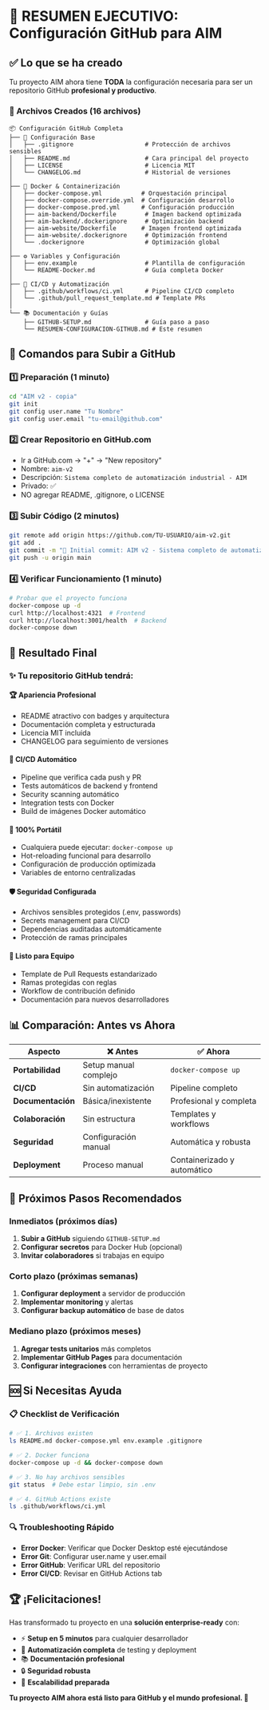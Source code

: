 # 🎯 RESUMEN EJECUTIVO: Configuración GitHub para AIM

## ✅ Lo que se ha creado

Tu proyecto AIM ahora tiene **TODA** la configuración necesaria para ser un repositorio GitHub **profesional y productivo**.

### 📁 Archivos Creados (16 archivos)

```
📦 Configuración GitHub Completa
├── 🔧 Configuración Base
│   ├── .gitignore                    # Protección de archivos sensibles
│   ├── README.md                     # Cara principal del proyecto
│   ├── LICENSE                       # Licencia MIT
│   └── CHANGELOG.md                  # Historial de versiones
│
├── 🐳 Docker & Containerización  
│   ├── docker-compose.yml           # Orquestación principal
│   ├── docker-compose.override.yml  # Configuración desarrollo
│   ├── docker-compose.prod.yml      # Configuración producción
│   ├── aim-backend/Dockerfile        # Imagen backend optimizada
│   ├── aim-backend/.dockerignore     # Optimización backend
│   ├── aim-website/Dockerfile       # Imagen frontend optimizada
│   ├── aim-website/.dockerignore     # Optimización frontend
│   └── .dockerignore                 # Optimización global
│
├── ⚙️ Variables y Configuración
│   ├── env.example                   # Plantilla de configuración
│   └── README-Docker.md              # Guía completa Docker
│
├── 🚀 CI/CD y Automatización
│   ├── .github/workflows/ci.yml      # Pipeline CI/CD completo
│   └── .github/pull_request_template.md # Template PRs
│
└── 📚 Documentación y Guías
    ├── GITHUB-SETUP.md               # Guía paso a paso
    └── RESUMEN-CONFIGURACION-GITHUB.md # Este resumen
```

## 🚀 Comandos para Subir a GitHub

### 1️⃣ Preparación (1 minuto)
```bash
cd "AIM v2 - copia"
git init
git config user.name "Tu Nombre"
git config user.email "tu-email@github.com"
```

### 2️⃣ Crear Repositorio en GitHub.com
- Ir a GitHub.com → "+" → "New repository"
- Nombre: `aim-v2`
- Descripción: `Sistema completo de automatización industrial - AIM`
- Privado: ✅
- NO agregar README, .gitignore, o LICENSE

### 3️⃣ Subir Código (2 minutos)
```bash
git remote add origin https://github.com/TU-USUARIO/aim-v2.git
git add .
git commit -m "🚀 Initial commit: AIM v2 - Sistema completo de automatización industrial"
git push -u origin main
```

### 4️⃣ Verificar Funcionamiento (1 minuto)
```bash
# Probar que el proyecto funciona
docker-compose up -d
curl http://localhost:4321  # Frontend
curl http://localhost:3001/health  # Backend
docker-compose down
```

## 🎊 Resultado Final

### ✨ Tu repositorio GitHub tendrá:

#### 🏆 **Apariencia Profesional**
- README atractivo con badges y arquitectura
- Documentación completa y estructurada
- Licencia MIT incluida
- CHANGELOG para seguimiento de versiones

#### 🔄 **CI/CD Automático**
- Pipeline que verifica cada push y PR
- Tests automáticos de backend y frontend
- Security scanning automático
- Integration tests con Docker
- Build de imágenes Docker automático

#### 🐳 **100% Portátil**
- Cualquiera puede ejecutar: `docker-compose up`
- Hot-reloading funcional para desarrollo
- Configuración de producción optimizada
- Variables de entorno centralizadas

#### 🛡️ **Seguridad Configurada**
- Archivos sensibles protegidos (.env, passwords)
- Secrets management para CI/CD
- Dependencias auditadas automáticamente
- Protección de ramas principales

#### 👥 **Listo para Equipo**
- Template de Pull Requests estandarizado
- Ramas protegidas con reglas
- Workflow de contribución definido
- Documentación para nuevos desarrolladores

## 📊 Comparación: Antes vs Ahora

| Aspecto | ❌ Antes | ✅ Ahora |
|---------|----------|----------|
| **Portabilidad** | Setup manual complejo | `docker-compose up` |
| **CI/CD** | Sin automatización | Pipeline completo |
| **Documentación** | Básica/inexistente | Profesional y completa |
| **Colaboración** | Sin estructura | Templates y workflows |
| **Seguridad** | Configuración manual | Automática y robusta |
| **Deployment** | Proceso manual | Containerizado y automático |

## 🎯 Próximos Pasos Recomendados

### Inmediatos (próximos días)
1. **Subir a GitHub** siguiendo `GITHUB-SETUP.md`
2. **Configurar secretos** para Docker Hub (opcional)
3. **Invitar colaboradores** si trabajas en equipo

### Corto plazo (próximas semanas)
1. **Configurar deployment** a servidor de producción
2. **Implementar monitoring** y alertas
3. **Configurar backup automático** de base de datos

### Mediano plazo (próximos meses)
1. **Agregar tests unitarios** más completos
2. **Implementar GitHub Pages** para documentación
3. **Configurar integraciones** con herramientas de proyecto

## 🆘 Si Necesitas Ayuda

### 📋 Checklist de Verificación
```bash
# ✅ 1. Archivos existen
ls README.md docker-compose.yml env.example .gitignore

# ✅ 2. Docker funciona
docker-compose up -d && docker-compose down

# ✅ 3. No hay archivos sensibles
git status  # Debe estar limpio, sin .env

# ✅ 4. GitHub Actions existe
ls .github/workflows/ci.yml
```

### 🔍 Troubleshooting Rápido
- **Error Docker**: Verificar que Docker Desktop esté ejecutándose
- **Error Git**: Configurar user.name y user.email
- **Error GitHub**: Verificar URL del repositorio
- **Error CI/CD**: Revisar en GitHub Actions tab

## 🏆 ¡Felicitaciones!

Has transformado tu proyecto en una **solución enterprise-ready** con:
- ⚡ **Setup en 5 minutos** para cualquier desarrollador
- 🤖 **Automatización completa** de testing y deployment  
- 📚 **Documentación profesional** 
- 🔒 **Seguridad robusta**
- 🚀 **Escalabilidad preparada**

**Tu proyecto AIM ahora está listo para GitHub y el mundo profesional. 🌟** 